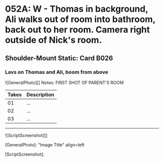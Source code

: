 # 052A: W - Thomas in background, Ali walks out of room into bathroom, back out to her room. Camera right outside of Nick's room.

## Shoulder-Mount Static: Card B026

### Lavs on Thomas and Ali, boom from above

![GeneralPhoto][]
Notes: FIRST SHOT OF PARENT'S ROOM

| Takes | Description |
|:---|:----|
| 01 | ... |
| 02 | ... |
| 03 | ... |

----

![ScriptScreenshot][]


[GeneralPhoto]:  "Image Title" align=left

[ScriptScreenshot]: 
